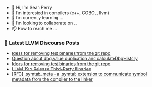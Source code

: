 - 👋 Hi, I’m Sean Perry
- 👀 I’m interested in compilers (c++, COBOL, llvm)
- 🌱 I’m currently learning ...
- 💞️ I’m looking to collaborate on ...
- 📫 How to reach me ...

<!---
s66perry/s66perry is a ✨ special ✨ repository because its `README.md` (this file) appears on your GitHub profile.
You can click the Preview link to take a look at your changes.
--->
### 📕 Latest LLVM Discourse Posts

<!-- DISCOURSE-LLVM:START -->
- [Ideas for removing test binaries from the git repo](https://discourse.llvm.org/t/ideas-for-removing-test-binaries-from-the-git-repo/81480?page=2#post_24)
- [Question about dbg.value duplication and calculateDbgHistory](https://discourse.llvm.org/t/question-about-dbg-value-duplication-and-calculatedbghistory/82382#post_3)
- [Ideas for removing test binaries from the git repo](https://discourse.llvm.org/t/ideas-for-removing-test-binaries-from-the-git-repo/81480?page=2#post_23)
- [LLVM 19.x Release Third-Party Binaries](https://discourse.llvm.org/t/llvm-19-x-release-third-party-binaries/80374?page=2#post_28)
- [[RFC] .symtab_meta - a .symtab extension to communicate symbol metadata from the compiler to the linker](https://discourse.llvm.org/t/rfc-symtab-meta-a-symtab-extension-to-communicate-symbol-metadata-from-the-compiler-to-the-linker/82352#post_3)
<!-- DISCOURSE-LLVM:END -->
